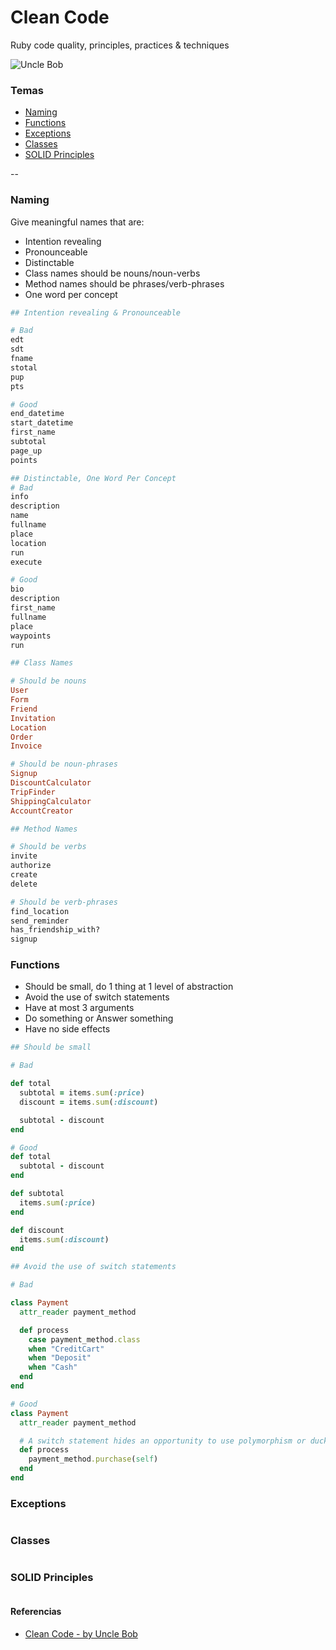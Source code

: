 # Clean Code

Ruby code quality, principles, practices & techniques

![Uncle Bob](https://d26o5k45lnmm4v.cloudfront.net/authors-robert-martin-v0.jpg)

### Temas

* [Naming](#naming)
* [Functions](#functions)
* [Exceptions](#exceptions)
* [Classes](#classes)
* [SOLID Principles](#solid-principles)

--

### Naming

Give meaningful names that are:
* Intention revealing
* Pronounceable
* Distinctable
* Class names should be nouns/noun-verbs
* Method names should be phrases/verb-phrases
* One word per concept

```ruby
## Intention revealing & Pronounceable

# Bad
edt
sdt
fname
stotal
pup
pts

# Good
end_datetime
start_datetime
first_name
subtotal
page_up
points

## Distinctable, One Word Per Concept
# Bad
info
description
name
fullname
place
location
run
execute

# Good
bio
description
first_name
fullname
place
waypoints
run

## Class Names

# Should be nouns
User
Form
Friend
Invitation
Location
Order
Invoice

# Should be noun-phrases
Signup
DiscountCalculator
TripFinder
ShippingCalculator
AccountCreator

## Method Names

# Should be verbs
invite
authorize
create
delete

# Should be verb-phrases
find_location
send_reminder
has_friendship_with?
signup
```
### Functions

* Should be small, do 1 thing at 1 level of abstraction
* Avoid the use of switch statements
* Have at most 3 arguments
* Do something or Answer something
* Have no side effects

```ruby
## Should be small

# Bad

def total
  subtotal = items.sum(:price)
  discount = items.sum(:discount)

  subtotal - discount
end

# Good
def total
  subtotal - discount
end

def subtotal
  items.sum(:price)
end

def discount
  items.sum(:discount)
end

## Avoid the use of switch statements

# Bad

class Payment
  attr_reader payment_method

  def process
    case payment_method.class
    when "CreditCart"
    when "Deposit"
    when "Cash"
  end
end

# Good
class Payment
  attr_reader payment_method

  # A switch statement hides an opportunity to use polymorphism or duck typing
  def process
    payment_method.purchase(self)
  end
end

```
### Exceptions

```ruby
```

### Classes

```ruby
```

### SOLID Principles
```ruby
```

#### Referencias

- [Clean Code - by Uncle Bob](https://www.amazon.com/Clean-Code-Handbook-Software-Craftsmanship/dp/0132350882)
